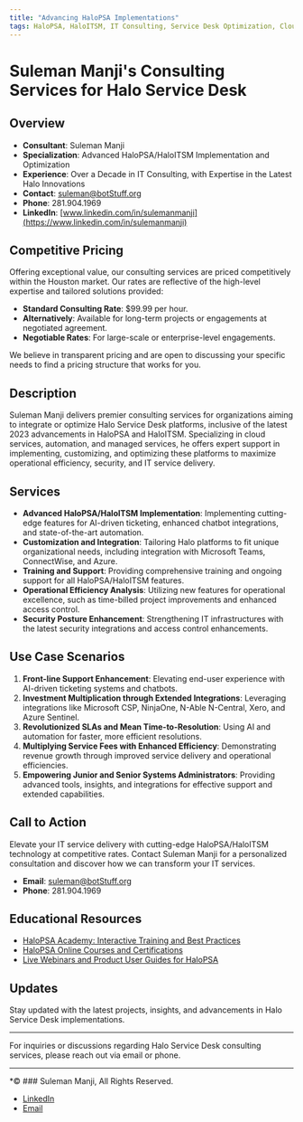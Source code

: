 ```yaml
---
title: "Advancing HaloPSA Implementations"
tags: HaloPSA, HaloITSM, IT Consulting, Service Desk Optimization, Cloud Services, Automation, Operational Efficiency, Security Posture, IT Service Transformation, Technical Excellence
---
```


# Suleman Manji's Consulting Services for Halo Service Desk

## Overview

- **Consultant**: Suleman Manji
- **Specialization**: Advanced HaloPSA/HaloITSM Implementation and Optimization
- **Experience**: Over a Decade in IT Consulting, with Expertise in the Latest Halo Innovations
- **Contact**: [suleman@botStuff.org](mailto:suleman@botStuff.org)
- **Phone**: 281.904.1969
- **LinkedIn**: [www.linkedin.com/in/sulemanmanji](https://www.linkedin.com/in/sulemanmanji)

## Competitive Pricing

Offering exceptional value, our consulting services are priced competitively within the Houston market. Our rates are reflective of the high-level expertise and tailored solutions provided:

- **Standard Consulting Rate**: $99.99 per hour.
- **Alternatively**: Available for long-term projects or engagements at negotiated agreement.
- **Negotiable Rates**: For large-scale or enterprise-level engagements.

We believe in transparent pricing and are open to discussing your specific needs to find a pricing structure that works for you.

## Description

Suleman Manji delivers premier consulting services for organizations aiming to integrate or optimize Halo Service Desk platforms, inclusive of the latest 2023 advancements in HaloPSA and HaloITSM. Specializing in cloud services, automation, and managed services, he offers expert support in implementing, customizing, and optimizing these platforms to maximize operational efficiency, security, and IT service delivery.

## Services

- **Advanced HaloPSA/HaloITSM Implementation**: Implementing cutting-edge features for AI-driven ticketing, enhanced chatbot integrations, and state-of-the-art automation.
- **Customization and Integration**: Tailoring Halo platforms to fit unique organizational needs, including integration with Microsoft Teams, ConnectWise, and Azure.
- **Training and Support**: Providing comprehensive training and ongoing support for all HaloPSA/HaloITSM features.
- **Operational Efficiency Analysis**: Utilizing new features for operational excellence, such as time-billed project improvements and enhanced access control.
- **Security Posture Enhancement**: Strengthening IT infrastructures with the latest security integrations and access control enhancements.

## Use Case Scenarios

1. **Front-line Support Enhancement**: Elevating end-user experience with AI-driven ticketing systems and chatbots.
2. **Investment Multiplication through Extended Integrations**: Leveraging integrations like Microsoft CSP, NinjaOne, N-Able N-Central, Xero, and Azure Sentinel.
3. **Revolutionized SLAs and Mean Time-to-Resolution**: Using AI and automation for faster, more efficient resolutions.
4. **Multiplying Service Fees with Enhanced Efficiency**: Demonstrating revenue growth through improved service delivery and operational efficiencies.
5. **Empowering Junior and Senior Systems Administrators**: Providing advanced tools, insights, and integrations for effective support and extended capabilities.

## Call to Action

Elevate your IT service delivery with cutting-edge HaloPSA/HaloITSM technology at competitive rates. Contact Suleman Manji for a personalized consultation and discover how we can transform your IT services.

- **Email**: [suleman@botStuff.org](mailto:suleman@botStuff.org)
- **Phone**: 281.904.1969

## Educational Resources

- [HaloPSA Academy: Interactive Training and Best Practices](https://academy.halopsa.com)
- [HaloPSA Online Courses and Certifications](https://halopsa.com/academy)
- [Live Webinars and Product User Guides for HaloPSA](https://halopsa.com/academy)

## Updates

Stay updated with the latest projects, insights, and advancements in Halo Service Desk implementations.

---

For inquiries or discussions regarding Halo Service Desk consulting services, please reach out via email or phone.

---

*© ### Suleman Manji, All Rights Reserved.
* [LinkedIn](https://www.linkedin.com/in/sulemanmanji/) 
* [Email](mailto:ssmanji89@gmail.com)
